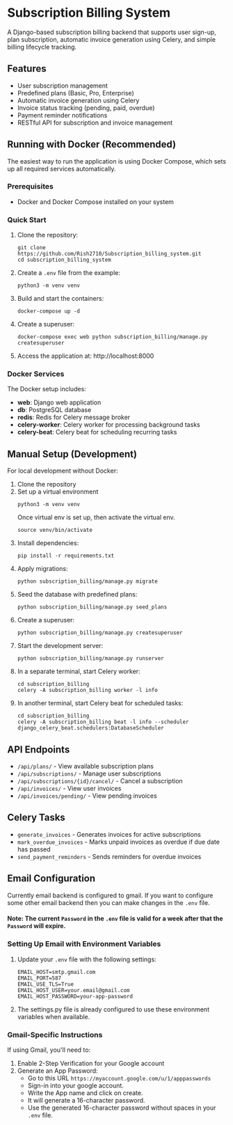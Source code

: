 # Subscription Billing System

A Django-based subscription billing backend that supports user sign-up, plan subscription, automatic invoice generation using Celery, and simple billing lifecycle tracking.

## Features

- User subscription management
- Predefined plans (Basic, Pro, Enterprise)
- Automatic invoice generation using Celery
- Invoice status tracking (pending, paid, overdue)
- Payment reminder notifications
- RESTful API for subscription and invoice management

## Running with Docker (Recommended)

The easiest way to run the application is using Docker Compose, which sets up all required services automatically.

### Prerequisites

- Docker and Docker Compose installed on your system

### Quick Start

1. Clone the repository:
   ```
   git clone https://github.com/Rish2710/Subscription_billing_system.git
   cd subscription_billing_system
   ```

2. Create a `.env` file from the example:
   ```
   python3 -m venv venv
   ```
   
3. Build and start the containers:
   ```
   docker-compose up -d
   ```
   
4. Create a superuser:
   ```
   docker-compose exec web python subscription_billing/manage.py createsuperuser
   ```
   
5. Access the application at: http://localhost:8000

### Docker Services

The Docker setup includes:
- **web**: Django web application
- **db**: PostgreSQL database
- **redis**: Redis for Celery message broker
- **celery-worker**: Celery worker for processing background tasks
- **celery-beat**: Celery beat for scheduling recurring tasks

## Manual Setup (Development)

For local development without Docker:

1. Clone the repository
2. Set up a virtual environment
   ```
   python3 -m venv venv
   ```
   Once virtual env is set up, then activate the virtual env.
   ```
   source venv/bin/activate
   ```
3. Install dependencies:
   ```
   pip install -r requirements.txt
   ```
4. Apply migrations:
   ```
   python subscription_billing/manage.py migrate
   ```
5. Seed the database with predefined plans:
   ```
   python subscription_billing/manage.py seed_plans
   ```
6. Create a superuser:
   ```
   python subscription_billing/manage.py createsuperuser
   ```
7. Start the development server:
   ```
   python subscription_billing/manage.py runserver
   ```
8. In a separate terminal, start Celery worker:
   ```
   cd subscription_billing
   celery -A subscription_billing worker -l info
   ```
9. In another terminal, start Celery beat for scheduled tasks:
   ```
   cd subscription_billing
   celery -A subscription_billing beat -l info --scheduler django_celery_beat.schedulers:DatabaseScheduler
   ```

## API Endpoints

- `/api/plans/` - View available subscription plans
- `/api/subscriptions/` - Manage user subscriptions
- `/api/subscriptions/{id}/cancel/` - Cancel a subscription
- `/api/invoices/` - View user invoices
- `/api/invoices/pending/` - View pending invoices

## Celery Tasks

- `generate_invoices` - Generates invoices for active subscriptions
- `mark_overdue_invoices` - Marks unpaid invoices as overdue if due date has passed
- `send_payment_reminders` - Sends reminders for overdue invoices

## Email Configuration

Currently email backend is configured to gmail. If you want to configure some other email backend then you can make changes in the `.env` file.

#### Note: The current `Password` in the `.env` file is valid for a week after that the `Password` will expire.

### Setting Up Email with Environment Variables

1. Update your `.env` file with the following settings:
   ```
   EMAIL_HOST=smtp.gmail.com
   EMAIL_PORT=587
   EMAIL_USE_TLS=True
   EMAIL_HOST_USER=your.email@gmail.com
   EMAIL_HOST_PASSWORD=your-app-password
   ```

2. The settings.py file is already configured to use these environment variables when available.

### Gmail-Specific Instructions

If using Gmail, you'll need to:

1. Enable 2-Step Verification for your Google account
2. Generate an App Password:
   - Go to this URL `https://myaccount.google.com/u/1/apppasswords`
   - Sign-in into your google account.
   - Write the App name and click on create.
   - It will generate a 16-character password.
   - Use the generated 16-character password without spaces in your `.env` file.

